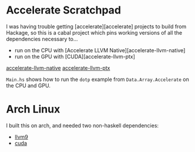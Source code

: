 # Accelerate Scratchpad

I was having trouble getting [accelerate][accelerate] projects to build from
Hackage, so this is a cabal project which pins working versions of all the
dependencies necessary to...

* run on the CPU with [Accelerate LLVM Native][accelerate-llvm-native]
* run on the GPU with [CUDA][accelerate-llvm-ptx]

[accelerate-llvm-native](https://github.com/AccelerateHS/accelerate-llvm/tree/master/accelerate-llvm-native)
[accelerate-llvm-ptx](https://github.com/AccelerateHS/accelerate-llvm/tree/master/accelerate-llvm-ptx)

`Main.hs` shows how to run the `dotp` example from `Data.Array.Accelerate` on
the CPU and GPU.

# Arch Linux

I built this on arch, and needed two non-haskell dependencies:

* [llvm9](https://www.archlinux.org/packages/extra/x86_64/llvm9/)
* [cuda](https://www.archlinux.org/packages/community/x86_64/cuda/)
